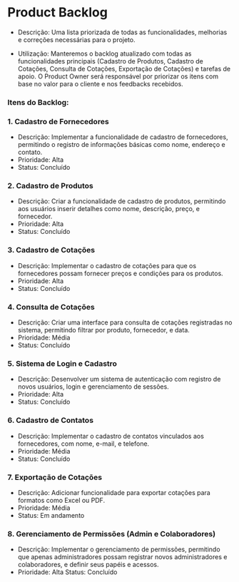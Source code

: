 # Product Backlog
- Descrição:
Uma lista priorizada de todas as funcionalidades, melhorias e correções necessárias para o projeto.

- Utilização:
Manteremos o backlog atualizado com todas as funcionalidades principais (Cadastro de Produtos, Cadastro de Cotações, Consulta de Cotações, Exportação de Cotações) e tarefas de apoio. O Product Owner será responsável por priorizar os itens com base no valor para o cliente e nos feedbacks recebidos.

### Itens do Backlog:

### 1. Cadastro de Fornecedores
- Descrição: Implementar a funcionalidade de cadastro de fornecedores, permitindo o registro de informações básicas como nome, endereço e contato.
- Prioridade: Alta
- Status: Concluído

### 2. Cadastro de Produtos
- Descrição: Criar a funcionalidade de cadastro de produtos, permitindo aos usuários inserir detalhes como nome, descrição, preço, e fornecedor.
- Prioridade: Alta
- Status: Concluído

### 3. Cadastro de Cotações
- Descrição: Implementar o cadastro de cotações para que os fornecedores possam fornecer preços e condições para os produtos.
- Prioridade: Alta
- Status: Concluído

### 4. Consulta de Cotações
- Descrição: Criar uma interface para consulta de cotações registradas no sistema, permitindo filtrar por produto, fornecedor, e data.
- Prioridade: Média
- Status: Concluído

### 5. Sistema de Login e Cadastro
- Descrição: Desenvolver um sistema de autenticação com registro de novos usuários, login e gerenciamento de sessões.
- Prioridade: Alta
- Status: Concluído

### 6. Cadastro de Contatos
- Descrição: Implementar o cadastro de contatos vinculados aos fornecedores, com nome, e-mail, e telefone.
- Prioridade: Média
- Status: Concluído

### 7. Exportação de Cotações
- Descrição: Adicionar funcionalidade para exportar cotações para formatos como Excel ou PDF.
- Prioridade: Média
- Status: Em andamento

### 8. Gerenciamento de Permissões (Admin e Colaboradores)
- Descrição: Implementar o gerenciamento de permissões, permitindo que apenas administradores possam registrar novos administradores e colaboradores, e definir seus papéis e acessos.
- Prioridade: Alta
Status: Concluído
